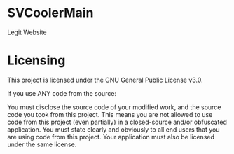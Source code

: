 # SVCoolerMain
Legit Website

# Licensing
This project is licensed under the GNU General Public License v3.0.

If you use ANY code from the source:

You must disclose the source code of your modified work, and the source code you took from this project. This means you are not allowed to use code from this project (even partially) in a closed-source and/or obfuscated application.
You must state clearly and obviously to all end users that you are using code from this project.
Your application must also be licensed under the same license.
